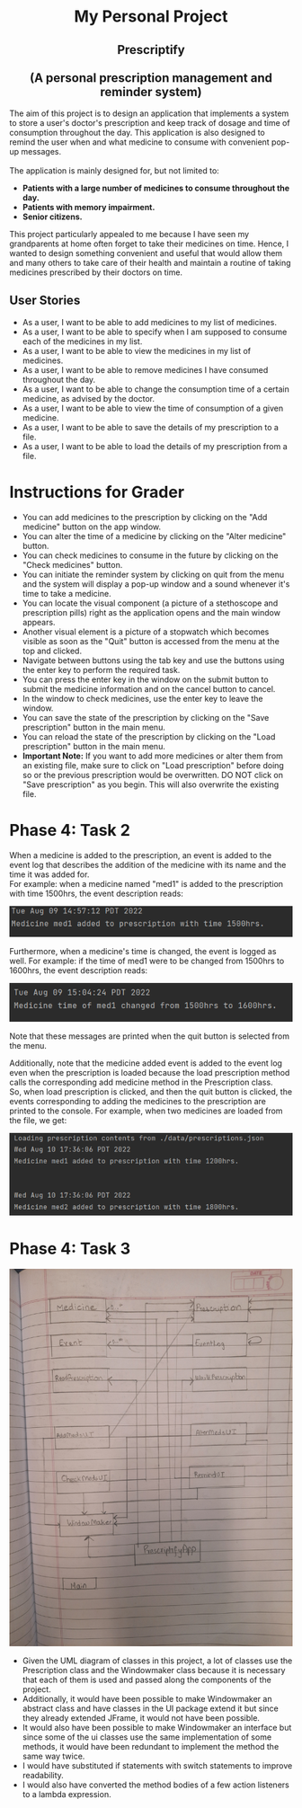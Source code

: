 # <center> My Personal Project <center>


## <center> Prescriptify </center> <br> <center> (A personal prescription management and reminder system)

The aim of this project is to design an application that implements a system to store a user's doctor's
prescription and keep track of dosage and time of consumption throughout the day.
This application is also designed to remind the user when and what medicine to consume with convenient pop-up messages. 
<br>
<br> The application is mainly designed for, but not limited to:
- **Patients with a large number of medicines to consume throughout the day.**
- **Patients with memory impairment.** 
- **Senior citizens.**

This project particularly appealed to me because I have seen my grandparents at home often forget to take their 
medicines on time. Hence, I wanted to design something convenient and useful that would allow them and 
many others to take care of their health and maintain a routine of taking medicines prescribed by their doctors on time.



## User Stories
- As a user, I want to be able to add medicines to my list of medicines.
- As a user, I want to be able to specify when I am supposed to consume each of the medicines in my list.
- As a user, I want to be able to view the medicines in my list of medicines.
- As a user, I want to be able to remove medicines I have consumed throughout the day.
- As a user, I want to be able to change the consumption time of a certain medicine, as advised by the doctor.
- As a user, I want to be able to view the time of consumption of a given medicine.
- As a user, I want to be able to save the details of my prescription to a file.
- As a user, I want to be able to load the details of my prescription from a file.


# Instructions for Grader

- You can add medicines to the prescription by clicking on the "Add medicine" button on the app window.
- You can alter the time of a medicine by clicking on the "Alter medicine" button.
- You can check medicines to consume in the future by clicking on the "Check medicines" button.
- You can initiate the reminder system by clicking on quit from the menu and the system will display a pop-up window 
and a sound whenever it's time to take a medicine.
- You can locate the visual component (a picture of a stethoscope and prescription pills) right as the application 
opens and the main window appears. 
- Another visual element is a picture of a stopwatch which becomes visible as soon as 
the "Quit" button is accessed from the menu at the top and clicked.
- Navigate between buttons using the tab key and use the buttons using the enter key to perform the required task.
- You can press the enter key in the window on the submit button to submit the medicine information and on the cancel 
button to cancel.
- In the window to check medicines, use the enter key to leave the window.
- You can save the state of the prescription by clicking on the "Save prescription" button in the main menu.
- You can reload the state of the prescription by clicking on the "Load prescription" button in the main menu.
- **Important Note:** If you want to add more medicines or alter them from an existing file, make sure to click on 
"Load prescription" before doing so or the previous prescription would be overwritten. DO NOT click on 
"Save prescription" as you begin. This will also overwrite the existing file.


# Phase 4: Task 2

When a medicine is added to the prescription, an event is added to the event log that describes the addition of the 
medicine with its name and the time it was added for. <br> For example: when a medicine named "med1" is added to the 
prescription with time 1500hrs, the event description reads:

![img.png](data/img.png)

Furthermore, when a medicine's time is changed, the event is logged as well. For example: if the time of med1 were to
be changed from 1500hrs to 1600hrs, the event description reads:

![img_1.png](data/img_1.png)

Note that these messages are printed when the quit button is selected from the menu.

Additionally, note that the medicine added event is added to the event log even when the prescription is loaded because
the load prescription method calls the corresponding add medicine method in the Prescription class. <br>
So, when load prescription is clicked, and then the quit button is clicked, the events corresponding to adding the 
medicines to the prescription are printed to the console. For example, when two medicines are loaded from the file, we
get:  

![img.png](data/event_load.png)

# Phase 4: Task 3
![](data/UML_Design_Diagram.jpg)
- Given the UML diagram of classes in this project, a lot of classes use the Prescription class and the Windowmaker
class because it is necessary that each of them is used and passed along the components of the project.
- Additionally, it would have been possible to make Windowmaker an abstract class and have classes in the UI package 
extend it but since they already extended JFrame, it would not have been possible.
- It would also have been possible to make Windowmaker an interface but since some of the ui classes use the same 
implementation of some methods, it would have been redundant to implement the method the same way twice.
- I would have substituted if statements with switch statements to improve readability.
- I would also have converted the method bodies of a few action listeners to a lambda expression.